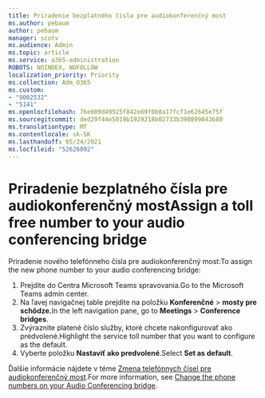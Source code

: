 ```yaml
---
title: Priradenie bezplatného čísla pre audiokonferenčný most
ms.author: pebaum
author: pebaum
manager: scotv
ms.audience: Admin
ms.topic: article
ms.service: o365-administration
ROBOTS: NOINDEX, NOFOLLOW
localization_priority: Priority
ms.collection: Adm_O365
ms.custom:
- "9002532"
- "5141"
ms.openlocfilehash: 76e809d49925f842e69f0b0a17fcf1e62645e75f
ms.sourcegitcommit: ded29f44e5019b1929218b02733b390899843680
ms.translationtype: MT
ms.contentlocale: sk-SK
ms.lasthandoff: 05/24/2021
ms.locfileid: "52626092"
---
```

# <a name="assign-a-toll-free-number-to-your-audio-conferencing-bridge"></a><span data-ttu-id="f4e68-102">Priradenie bezplatného čísla pre audiokonferenčný most</span><span class="sxs-lookup"><span data-stu-id="f4e68-102">Assign a toll free number to your audio conferencing bridge</span></span>

<span data-ttu-id="f4e68-103">Priradenie nového telefónneho čísla pre audiokonferenčný most:</span><span class="sxs-lookup"><span data-stu-id="f4e68-103">To assign the new phone number to your audio conferencing bridge:</span></span>

1. <span data-ttu-id="f4e68-104">Prejdite do Centra Microsoft Teams spravovania.</span><span class="sxs-lookup"><span data-stu-id="f4e68-104">Go to the Microsoft Teams admin center.</span></span>
1. <span data-ttu-id="f4e68-105">Na ľavej navigačnej table prejdite na položku **Konferenčné**  >  **mosty pre schôdze.**</span><span class="sxs-lookup"><span data-stu-id="f4e68-105">In the left navigation pane, go to **Meetings** > **Conference bridges**.</span></span>
1. <span data-ttu-id="f4e68-106">Zvýraznite platené číslo služby, ktoré chcete nakonfigurovať ako predvolené.</span><span class="sxs-lookup"><span data-stu-id="f4e68-106">Highlight the service toll number that you want to configure as the default.</span></span>
1. <span data-ttu-id="f4e68-107">Vyberte položku **Nastaviť ako predvolené**.</span><span class="sxs-lookup"><span data-stu-id="f4e68-107">Select **Set as default**.</span></span>

<span data-ttu-id="f4e68-108">Ďalšie informácie nájdete v téme [Zmena telefónnych čísel pre audiokonferenčný most](/MicrosoftTeams/change-the-phone-numbers-on-your-audio-conferencing-bridge).</span><span class="sxs-lookup"><span data-stu-id="f4e68-108">For more information, see [Change the phone numbers on your Audio Conferencing bridge](/MicrosoftTeams/change-the-phone-numbers-on-your-audio-conferencing-bridge).</span></span>
